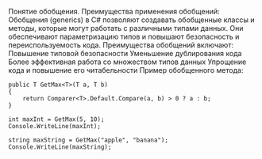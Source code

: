Понятие обобщения. Преимущества применения обобщений:
Обобщения (generics) в C# позволяют создавать обобщенные классы и методы, 
которые могут работать с различными типами данных. 
Они обеспечивают параметризацию типов и повышают безопасность и переиспользуемость кода. 
Преимущества обобщений включают:
Повышение типовой безопасности
Уменьшение дублирования кода
Более эффективная работа со множеством типов данных
Упрощение кода и повышение его читабельности
Пример обобщенного метода:

```
public T GetMax<T>(T a, T b)
{
    return Comparer<T>.Default.Compare(a, b) > 0 ? a : b;
}

int maxInt = GetMax(5, 10);
Console.WriteLine(maxInt);

string maxString = GetMax("apple", "banana");
Console.WriteLine(maxString);
```
